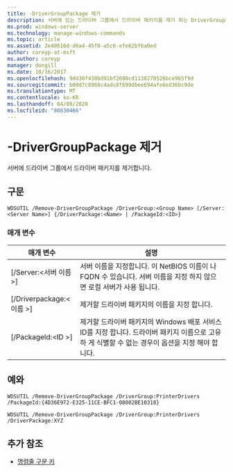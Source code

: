 ```yaml
---
title: -DriverGroupPackage 제거
description: 서버에 있는 드라이버 그룹에서 드라이버 패키지를 제거 하는 DriverGroupPackage에 대 한 Windows 명령 항목입니다.
ms.prod: windows-server
ms.technology: manage-windows-commands
ms.topic: article
ms.assetid: 2e48616d-d6a4-45f0-a5c6-efe62bf6a0ed
author: coreyp-at-msft
ms.author: coreyp
manager: dongill
ms.date: 10/16/2017
ms.openlocfilehash: 9dd30f430bd91bf2680cd1138270526bce965f9d
ms.sourcegitcommit: b00d7c8968c4adc8f699dbee694afe6ed36bc9de
ms.translationtype: MT
ms.contentlocale: ko-KR
ms.lasthandoff: 04/08/2020
ms.locfileid: "80830466"
---
```

# <a name="remove-drivergrouppackage"></a>-DriverGroupPackage 제거



서버에 드라이버 그룹에서 드라이버 패키지를 제거합니다.

## <a name="syntax"></a>구문

```
WDSUTIL /Remove-DriverGroupPackage /DriverGroup:<Group Name> [/Server:<Server Name>] {/DriverPackage:<Name> | /PackageId:<ID>}
```

### <a name="parameters"></a>매개 변수

|매개 변수|설명|
|---------|-----------|
|[/Server:\<서버 이름 >]|서버 이름을 지정합니다. 이 NetBIOS 이름이 나 FQDN 수 있습니다. 서버 이름을 지정 하지 않으면 로컬 서버가 사용 됩니다.|
|[/Driverpackage:\<이름 >]|제거할 드라이버 패키지의 이름을 지정 합니다.|
|[/PackageId:\<ID >]|제거할 드라이버 패키지의 Windows 배포 서비스 ID를 지정 합니다. 드라이버 패키지 이름으로 고유 하 게 식별할 수 없는 경우이 옵션을 지정 해야 합니다.|

## <a name="examples"></a><a name=BKMK_examples></a>예와

```
WDSUTIL /Remove-DriverGroupPackage /DriverGroup:PrinterDrivers /PackageId:{4D36E972-E325-11CE-BFC1-08002BE10318}
```
```
WDSUTIL /Remove-DriverGroupPackage /DriverGroup:PrinterDrivers /DriverPackage:XYZ
```

## <a name="additional-references"></a>추가 참조

- [명령줄 구문 키](command-line-syntax-key.md)